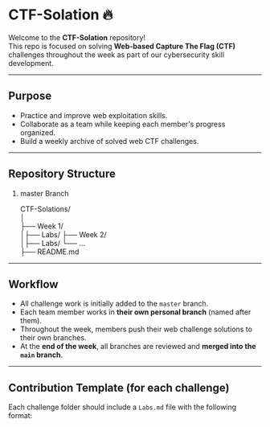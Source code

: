 # CTF-Solation 🔥

Welcome to the **CTF-Solation** repository!  
This repo is focused on solving **Web-based Capture The Flag (CTF)** challenges throughout the week as part of our cybersecurity skill development.

---

##  Purpose

- Practice and improve web exploitation skills.
- Collaborate as a team while keeping each member's progress organized.
- Build a weekly archive of solved web CTF challenges.

---

##  Repository Structure
1. master Branch

	CTF-Solations/  
│  
├── Week 1/  
│├── Labs/ 
├── Week 2/  
│├── Labs/ 
└── ...  
├── README.md

---

##  Workflow

- All challenge work is initially added to the `master` branch.
- Each team member works in **their own personal branch** (named after them).
- Throughout the week, members push their web challenge solutions to their own branches.
- At the **end of the week**, all branches are reviewed and **merged into the `main` branch**.

---

## Contribution Template (for each challenge)

Each challenge folder should include a `Labs.md` file with the following format:

